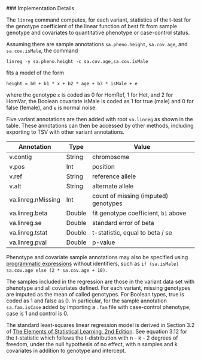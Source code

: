 <div class="cmdhead"></div>

<div class="description"></div>

<div class="synopsis"></div>

<div class="options"></div>

<div class="cmdsubsection">
### Implementation Details

The `linreg` command computes, for each variant, statistics of the t-test for the genotype coefficient of the linear function of best fit from sample genotype and covariates to
quantitative phenotype or case-control status.

Assuming there are sample annotations `sa.pheno.height`, `sa.cov.age`, and `sa.cov.isMale`, the command
```
linreg -y sa.pheno.height -c sa.cov.age,sa.cov.isMale
```
fits a model of the form

`height = b0 + b1 * x + b2 * age + b3 * isMale + e`

where the genotype `x` is coded as 0 for HomRef, 1 for Het, and 2 for HomVar, the Boolean covariate isMale is coded as 1 for true (male) and 0 for false (female), and `e` is normal noise.

Five variant annotations are then added with root `va.linreg` as shown in the table. These annotations can then be accessed by other methods, including exporting to TSV with other variant annotations.

Annotation | Type | Value
---|---|---
v.contig | String | chromosome
v.pos | Int| position
v.ref | String | reference allele
v.alt | String | alternate allele
va.linreg.nMissing | Int | count of missing (imputed) genotypes
va.linreg.beta | Double | fit genotype coefficient, `b1` above
va.linreg.se | Double | standard error of beta
va.linreg.tstat | Double | t-statistic, equal to beta / se
va.linreg.pval | Double | p-value

Phenotype and covariate sample annotations may also be specified using [programmatic expressions](https://github.com/broadinstitute/hail/blob/master/docs/ProgrammaticAnnotation.md) without identifiers, such as `if (sa.isMale) sa.cov.age else (2 * sa.cov.age + 10)`.

The samples included in the regression are those in the variant data set with phenotype and all covariates defined. For each variant, missing genotypes are imputed as the mean of called genotypes. For Boolean types, true is coded as 1 and false as 0. In particular, for the sample annotation `sa.fam.isCase` added by importing a `.fam` file with case-control phenotype, case is 1 and control is 0.

The standard least-squares linear regression model is derived in Section 3.2 of [The Elements of Statistical Learning, 2nd Edition](https://web.stanford.edu/~hastie/local.ftp/Springer/OLD/ESLII_print4.pdf). See equation 3.12 for the t-statistic which follows the t-distribution with n - k - 2 degrees of freedom, under the null hypothesis of no effect, with n samples and k covariates in addition to genotype and intercept.
</div>